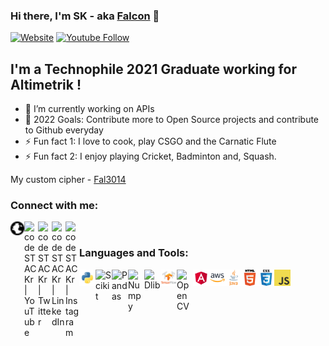 ### Hi there, I'm SK - aka [Falcon][website] 👋 

[![Website](https://img.shields.io/badge/More%20about%3A-Me-orange)](https://about.me/sriksven)
[![Youtube Follow](https://img.shields.io/youtube/channel/views/UCBkZGtQ6tQWzCseujiS4CXQ?style=social)](https://www.youtube.com/c/ProfSpud)

## I'm a Technophile 2021 Graduate working for Altimetrik !

- 🌱 I’m currently working on APIs
- 🥅 2022 Goals: Contribute more to Open Source projects and contribute to Github everyday
- ⚡ Fun fact 1: I love to cook, play CSGO and the Carnatic Flute 
- ⚡ Fun fact 2: I enjoy playing Cricket, Badminton and, Squash.

My custom cipher - [Fal3014]

### Connect with me:

[<img align="left" alt="https://about.me/sriksven" width="22px" src="https://raw.githubusercontent.com/iconic/open-iconic/master/svg/globe.svg" />][website]
[<img align="left" alt="codeSTACKr | YouTube" width="22px" src="https://cdn.jsdelivr.net/npm/simple-icons@v3/icons/youtube.svg" />][youtube]
[<img align="left" alt="codeSTACKr | Twitter" width="22px" src="https://cdn.jsdelivr.net/npm/simple-icons@v3/icons/twitter.svg" />][twitter]
[<img align="left" alt="codeSTACKr | LinkedIn" width="22px" src="https://cdn.jsdelivr.net/npm/simple-icons@v3/icons/linkedin.svg" />][linkedin]
[<img align="left" alt="codeSTACKr | Instagram" width="22px" src="https://cdn.jsdelivr.net/npm/simple-icons@v3/icons/instagram.svg" />][instagram]

<br />

### Languages and Tools:
<img align="left" alt="Python" width="26px" src="https://raw.githubusercontent.com/github/explore/80688e429a7d4ef2fca1e82350fe8e3517d3494d/topics/python/python.png" />
<img align="left" alt="Scikit" width="26px" src="https://avatars.githubusercontent.com/u/365630?s=200&v=4" />
<img align="left" alt="Pandas" width="26px" src="https://avatars.githubusercontent.com/u/21206976?s=200&v=4" />
<img align="left" alt="Numpy" width="26px" src="https://avatars.githubusercontent.com/u/288276?s=200&v=4" />
<img align="left" alt="Dlib" width="26px" src="https://upload.wikimedia.org/wikipedia/en/d/d9/Dlib_c%2B%2B_library_logo.png" />
<!-- <img align="left" alt="Matplotlib" width="26px" src="https://avatars.githubusercontent.com/u/215947?s=200&v=4" /> -->
<!-- <img align="left" alt="NLTK" width="26px" src="https://avatars.githubusercontent.com/u/124114?s=200&v=4" /> -->
<!-- <img align="left" alt="Keras" width="26px" src="https://avatars.githubusercontent.com/u/34455048?s=200&v=4" /> -->
<img align="left" alt="Tensor FLow" width="26px" src="https://raw.githubusercontent.com/github/explore/80688e429a7d4ef2fca1e82350fe8e3517d3494d/topics/tensorflow/tensorflow.png" />
<img align="left" alt="OpenCV" width="26px" src="https://avatars.githubusercontent.com/u/5009934?s=200&v=4" />


<img align="left" alt="Angular" width="26px" src="https://raw.githubusercontent.com/github/explore/80688e429a7d4ef2fca1e82350fe8e3517d3494d/topics/angular/angular.png" />
<img align="left" alt="AWS" width="26px" src="https://raw.githubusercontent.com/github/explore/fbceb94436312b6dacde68d122a5b9c7d11f9524/topics/aws/aws.png" />
<img align="left" alt="Java" width="26px" src="https://raw.githubusercontent.com/github/explore/5b3600551e122a3277c2c5368af2ad5725ffa9a1/topics/java/java.png" />
<!-- <img align="left" alt="Google Cloud" width="26px" src="https://raw.githubusercontent.com/github/explore/80688e429a7d4ef2fca1e82350fe8e3517d3494d/topics/google/google.png" /> -->
<!-- <img align="left" alt="c" width="26px" src="https://raw.githubusercontent.com/github/explore/f3e22f0dca2be955676bc70d6214b95b13354ee8/topics/c/c.png" /> -->
<!-- <img align="left" alt="c++" width="26px" src="https://raw.githubusercontent.com/github/explore/180320cffc25f4ed1bbdfd33d4db3a66eeeeb358/topics/cpp/cpp.png" /> -->
<img align="left" alt="HTML5" width="26px" src="https://raw.githubusercontent.com/github/explore/80688e429a7d4ef2fca1e82350fe8e3517d3494d/topics/html/html.png" />
<img align="left" alt="CSS3" width="26px" src="https://raw.githubusercontent.com/github/explore/80688e429a7d4ef2fca1e82350fe8e3517d3494d/topics/css/css.png" />
<img align="left" alt="JavaScript" width="26px" src="https://raw.githubusercontent.com/github/explore/80688e429a7d4ef2fca1e82350fe8e3517d3494d/topics/javascript/javascript.png" />
<br />
<br />


[website]: https://about.me/sriksven
[twitter]: https://twitter.com/Sriks_venk
[youtube]: https://www.youtube.com/c/ProfSpud
[instagram]: https://www.instagram.com/_sk46_/
[linkedin]: https://www.linkedin.com/in/sriksven/
[Fal3014]: https://falcon046.github.io/FAL3014/

